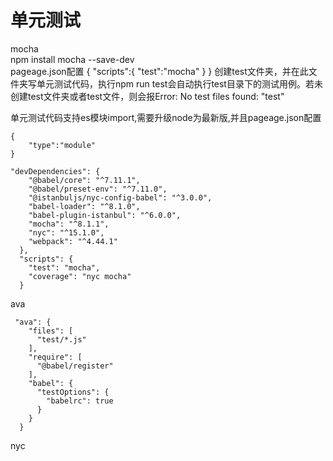 # 单元测试

mocha  
npm install mocha --save-dev   
pageage.json配置
{
    "scripts":{
        "test":"mocha"
    }
}
创建test文件夹，并在此文件夹写单元测试代码，执行npm run test会自动执行test目录下的测试用例。若未创建test文件夹或者test文件，则会报Error: No test files found: "test"


单元测试代码支持es模块import,需要升级node为最新版,并且pageage.json配置
```
{
    "type":"module"
}
```

```
"devDependencies": {
    "@babel/core": "^7.11.1",
    "@babel/preset-env": "^7.11.0",
    "@istanbuljs/nyc-config-babel": "^3.0.0",
    "babel-loader": "^8.1.0",
    "babel-plugin-istanbul": "^6.0.0",
    "mocha": "^8.1.1",
    "nyc": "^15.1.0",
    "webpack": "^4.44.1"
  },
  "scripts": {
    "test": "mocha",
    "coverage": "nyc mocha"
  }
```

ava  
```
 "ava": {
    "files": [
      "test/*.js"
    ],
    "require": [
      "@babel/register"
    ],
    "babel": {
      "testOptions": {
        "babelrc": true
      }
    }
  }
```
nyc  